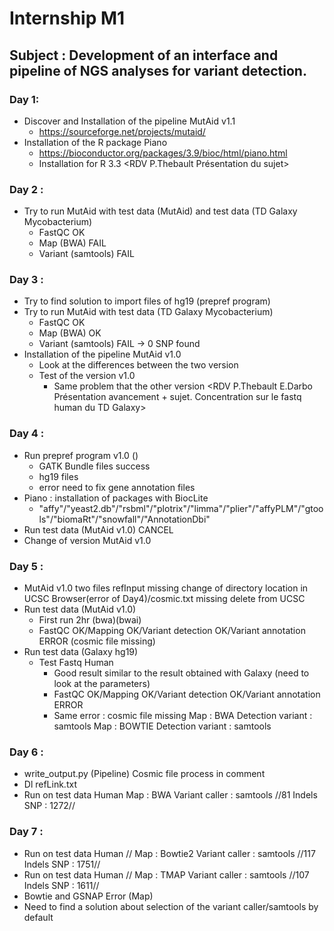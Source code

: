 # Internship M1
## Subject : Development of an interface and pipeline of NGS analyses for variant detection.

### Day 1:
- Discover and Installation of the pipeline MutAid v1.1
    - https://sourceforge.net/projects/mutaid/
- Installation of the R package Piano
    - https://bioconductor.org/packages/3.9/bioc/html/piano.html
    - Installation for R 3.3 
    <RDV P.Thebault Présentation du sujet>

### Day 2 :
- Try to run MutAid with test data (MutAid) and test data (TD Galaxy Mycobacterium)
    - FastQC OK
    - Map (BWA) FAIL
    - Variant (samtools) FAIL

### Day 3 : 
- Try to find solution to import files of hg19 (prepref program)
- Try to run MutAid with test data (TD Galaxy Mycobacterium)
    - FastQC OK
    - Map (BWA) OK
    - Variant (samtools) FAIL -> 0 SNP found
- Installation of the pipeline MutAid v1.0
    - Look at the differences between the two version
    - Test of the version v1.0
        - Same problem that the other version
    <RDV P.Thebault E.Darbo Présentation avancement + sujet. Concentration sur le fastq human du TD Galaxy>
### Day 4 :
- Run prepref program v1.0 ()
    - GATK Bundle files success
    - hg19 files 
    - error need to fix gene annotation files
- Piano : installation of packages with BiocLite
    - "affy"/"yeast2.db"/"rsbml"/"plotrix"/"limma"/"plier"/"affyPLM"/"gtools"/"biomaRt"/"snowfall"/"AnnotationDbi"
- Run test data (MutAid v1.0) CANCEL 
- Change of version MutAid v1.0

### Day 5 : 
- MutAid v1.0 two files refInput missing change of directory location in UCSC Browser(error of Day4)/cosmic.txt missing delete from UCSC
- Run test data (MutAid v1.0)
    - First run 2hr (bwa)(bwai)
    - FastQC OK/Mapping OK/Variant detection OK/Variant annotation ERROR (cosmic file missing)
- Run test data (Galaxy hg19)
    - Test Fastq Human 
        - Good result similar to the result obtained with Galaxy (need to look at the parameters)
        - FastQC OK/Mapping OK/Variant detection OK/Variant annotation ERROR
        - Same error : cosmic file missing 
Map : BWA Detection variant : samtools
Map : BOWTIE Detection variant : samtools 

### Day 6 :
- write_output.py (Pipeline) Cosmic file process in comment
- Dl refLink.txt 
- Run on test data Human Map : BWA Variant caller : samtools //81 Indels SNP : 1272//

### Day 7 : 
- Run on test data Human // Map : Bowtie2 Variant caller : samtools //117 Indels SNP : 1751//
- Run on test data Human // Map : TMAP Variant caller : samtools //107 Indels SNP : 1611//
- Bowtie and GSNAP Error (Map)
- Need to find a solution about selection of the variant caller/samtools by default 

